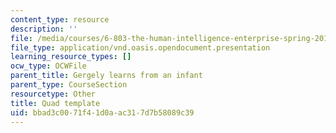 ```yaml
---
content_type: resource
description: ''
file: /media/courses/6-803-the-human-intelligence-enterprise-spring-2019/bbad3c0071f41d0aac317d7b58089c39_6.803_quad_template.odp
file_type: application/vnd.oasis.opendocument.presentation
learning_resource_types: []
ocw_type: OCWFile
parent_title: Gergely learns from an infant
parent_type: CourseSection
resourcetype: Other
title: Quad template
uid: bbad3c00-71f4-1d0a-ac31-7d7b58089c39
---
```

